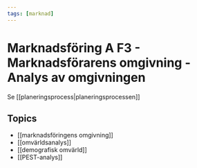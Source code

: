 ```yaml
---
tags: [marknad]
---
```

# Marknadsföring A F3 - Marknadsförarens omgivning - Analys av omgivningen
Se [[planeringsprocess|planeringsprocessen]]


## Topics
- [[marknadsföringens omgivning]]
- [[omvärldsanalys]]
- [[demografisk omvärld]]
- [[PEST-analys]]